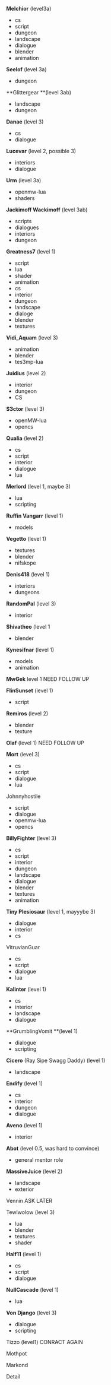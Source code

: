**Melchior** (level3a)
- cs 
- script 
- dungeon
- landscape
- dialogue
- blender
- animation

**Seelof** (level 3a)
- dungeon

**Glittergear **(level 3ab)
- landscape
- dungeon

**Danae** (level 3)
- cs
- dialogue

**Lucevar** (level 2, possible 3)
- interiors
- dialogue

**Urm** (level 3a)
- openmw-lua
- shaders

**Jackimoff Wackimoff** (level 3ab)
- scripts
- dialogues
- interiors
- dungeon

**Greatness7** (level 1) 
- script
- lua
- shader
- animation
- cs
- interior
- dungeon
- landscape
- dialoge
- blender
- textures

**Vidi_Aquam** (level 3)
- animation
- blender
- tes3mp-lua

**Juidius** (level 2)
- interior
- dungeon
- CS

**S3ctor** (level 3)
- openMW-lua
- opencs

**Qualia** (level 2)
- cs
- script
- interior
- dialogue
- lua

**Merlord** (level 1, maybe 3)
- lua
- scripting

**Ruffin Vangarr** (level 1)
- models

**Vegetto** (level 1)
- textures
- blender
- nifskope

**Denis418** (level 1)
- interiors
- dungeons

**RandomPal** (level 3)
- interior

**Shivatheo** (level 1
- blender

**Kynesifnar** (level 1)
- models
- animation

**MwGek** level 1
NEED FOLLOW UP

**FlinSunset** (level 1)
- script

**Remiros** (level 2)
- blender
- texture

**Olaf** (level 1)
NEED FOLLOW UP

**Mort** (level 3)
- cs
- script
- dialogue
- lua

Johnnyhostile
- script
- dialogue
- openmw-lua
- opencs

**BillyFighter** (level 3)
- cs
- script
- interior
- dungeon
- landscape
- dialogue
- blender
- textures
- animation

**Tiny Plesiosaur** (level 1, mayyybe 3)
- dialogue
- interior
- cs

VitruvianGuar
- cs
- script
- dialogue
- lua

**Kalinter** (level 1)
- cs
- interior
- landscape
- dialogue

**GrumblingVomit **(level 1)
- dialogue
- scripting

**Cicero** (Ray Sipe Swagg Daddy) (level 1)
- landscape

**Endify** (level 1)
- cs
- interior
- dungeon
- dialogue

**Aveno** (level 1)
- interior

**Abot** (level 0.5, was hard to convince)
- general mentor role

**MassiveJuice** (level 2)
- landscape
- exterior

Vennin
ASK LATER

Tewlwolow (level 3)
- lua
- blender
- textures
- shader

**Half11** (level 1)
- cs
- script
- dialogue

**NullCascade** (level 1)
- lua

**Von Django** (level 3)
- dialogue
- scripting

Tizzo (level1)
CONRACT AGAIN

Mothpot

Markond

Detail